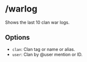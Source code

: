 # /warlog

Shows the last 10 clan war logs.

## Options

- `clan`: Clan tag or name or alias.
- `user`: Clan by @user mention or ID.

